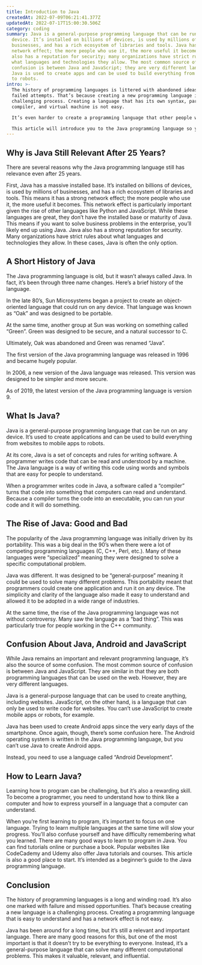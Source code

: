 ```yaml
---
title: Introduction to Java
createdAt: 2022-07-09T06:21:41.377Z
updatedAt: 2022-07-17T15:00:30.506Z
category: coding
summary: Java is a general-purpose programming language that can be run on any
  device. It’s installed on billions of devices, is used by millions of
  businesses, and has a rich ecosystem of libraries and tools. Java has a strong
  network effect; the more people who use it, the more useful it becomes. Java
  also has a reputation for security; many organizations have strict rules about
  what languages and technologies they allow. The most common source of
  confusion is between Java and JavaScript; they are very different languages.
  Java is used to create apps and can be used to build everything from websites
  to robots.
intro: >-
  The history of programming languages is littered with abandoned ideas and
  failed attempts. That’s because creating a new programming language is a
  challenging process. Creating a language that has its own syntax, parser,
  compiler, and virtual machine is not easy. 

  It’s even harder to create a programming language that other people want to use. The Java programming language has been around for almost 25 years now, and it’s still going strong. There are many good reasons for this, but one of the most important is that Java doesn’t try to be everything to everyone. Its scope is limited, but its potential is vast.

  This article will introduce you to the Java programming language so you can understand why it remains one of the most popular languages in the world today.
---
```


## Why is Java Still Relevant After 25 Years?

There are several reasons why the Java programming language still has relevance even after 25 years.

First, Java has a massive installed base. It’s installed on billions of devices, is used by millions of businesses, and has a rich ecosystem of libraries and tools. This means it has a strong network effect; the more people who use it, the more useful it becomes.
This network effect is particularly important given the rise of other languages like Python and JavaScript. While these languages are great, they don’t have the installed base or maturity of Java.
This means if you want to solve business problems in the enterprise, you’ll likely end up using Java.
Java also has a strong reputation for security. Many organizations have strict rules about what languages and technologies they allow. In these cases, Java is often the only option.

## A Short History of Java

The Java programming language is old, but it wasn’t always called Java. In fact, it’s been through three name changes. Here’s a brief history of the language.

In the late 80’s, Sun Microsystems began a project to create an object-oriented language that could run on any device. That language was known as “Oak” and was designed to be portable.

At the same time, another group at Sun was working on something called “Green”. Green was designed to be secure, and a natural successor to C.

Ultimately, Oak was abandoned and Green was renamed “Java”.

The first version of the Java programming language was released in 1996 and became hugely popular.

In 2006, a new version of the Java language was released. This version was designed to be simpler and more secure.

As of 2019, the latest version of the Java programming language is version 9.

## What Is Java?

Java is a general-purpose programming language that can be run on any device. It’s used to create applications and can be used to build everything from websites to mobile apps to robots.

At its core, Java is a set of concepts and rules for writing software. A programmer writes code that can be read and understood by a machine. The Java language is a way of writing this code using words and symbols that are easy for people to understand.

When a programmer writes code in Java, a software called a “compiler” turns that code into something that computers can read and understand. Because a compiler turns the code into an executable, you can run your code and it will do something.

## The Rise of Java: Good and Bad

The popularity of the Java programming language was initially driven by its portability. This was a big deal in the 90’s when there were a lot of competing programming languages (C, C++, Perl, etc.). Many of these languages were “specialized” meaning they were designed to solve a specific computational problem.

Java was different. It was designed to be “general-purpose” meaning it could be used to solve many different problems. This portability meant that programmers could create one application and run it on any device.
The simplicity and clarity of the language also made it easy to understand and allowed it to be adopted in a wide range of industries.

At the same time, the rise of the Java programming language was not without controversy. Many saw the language as a “bad thing”. This was particularly true for people working in the C++ community.

## Confusion About Java, Android and JavaScript

While Java remains an important and relevant programming language, it’s also the source of some confusion.
The most common source of confusion is between Java and JavaScript. They are similar in that they are both programming languages that can be used on the web. However, they are very different languages.

Java is a general-purpose language that can be used to create anything, including websites. JavaScript, on the other hand, is a language that can only be used to write code for websites. You can’t use JavaScript to create mobile apps or robots, for example.

Java has been used to create Android apps since the very early days of the smartphone. Once again, though, there’s some confusion here. The Android operating system is written in the Java programming language, but you can’t use Java to create Android apps.

Instead, you need to use a language called “Android Development”.

## How to Learn Java?

Learning how to program can be challenging, but it’s also a rewarding skill. To become a programmer, you need to understand how to think like a computer and how to express yourself in a language that a computer can understand.

When you’re first learning to program, it’s important to focus on one language. Trying to learn multiple languages at the same time will slow your progress. You’ll also confuse yourself and have difficulty remembering what you learned.
There are many good ways to learn to program in Java. You can find tutorials online or purchase a book. Popular websites like CodeCademy and Udemy also offer Java tutorials and courses. 
This article is also a good place to start. It’s intended as a beginner’s guide to the Java programming language.

## Conclusion

The history of programming languages is a long and winding road. It’s also one marked with failure and missed opportunities. That’s because creating a new language is a challenging process. Creating a programming language that is easy to understand and has a network effect is not easy.

Java has been around for a long time, but it’s still a relevant and important language. There are many good reasons for this, but one of the most important is that it doesn’t try to be everything to everyone. Instead, it’s a general-purpose language that can solve many different computational problems. This makes it valuable, relevant, and influential.
